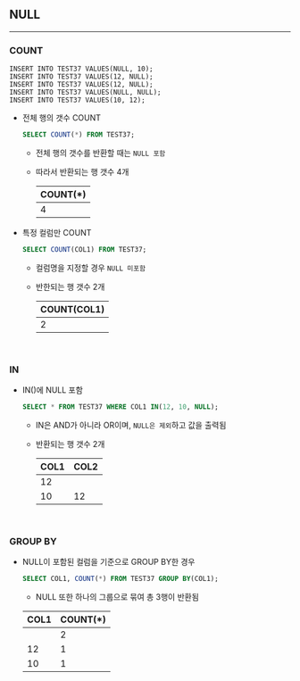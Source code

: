 ## NULL
---

### COUNT 

```MySQL
INSERT INTO TEST37 VALUES(NULL, 10);
INSERT INTO TEST37 VALUES(12, NULL);
INSERT INTO TEST37 VALUES(12, NULL);
INSERT INTO TEST37 VALUES(NULL, NULL);
INSERT INTO TEST37 VALUES(10, 12);
``` 

- 전체 행의 갯수 COUNT 

    ```SQL
    SELECT COUNT(*) FROM TEST37;
    ```

    - 전체 행의 갯수를 반환할 때는 `NULL 포함`
    - 따라서 반환되는 행 갯수 4개 
  
        |COUNT(*)|
        |--------|
        |4       |


- 특정 컬럼만 COUNT 
  
    ```SQL
    SELECT COUNT(COL1) FROM TEST37;
    ```

    - 컬럼명을 지정할 경우 `NULL 미포함` 
    - 반한되는 행 갯수 2개 

  
        |COUNT(COL1)|
        |-----------|
        |2          |

<br>

### IN

- IN()에 NULL 포함 
  
  ```SQL
  SELECT * FROM TEST37 WHERE COL1 IN(12, 10, NULL);
  ```

  - IN은 AND가 아니라 OR이며, `NULL은 제외`하고 값을 출력됨
  - 반환되는 행 갯수 2개
  
    |COL1|COL2|
    |----|----|
    |12  |    |
    |10  |12  |

<br>

### GROUP BY

- NULL이 포함된 컬럼을 기준으로 GROUP BY한 경우 

    ```SQL
    SELECT COL1, COUNT(*) FROM TEST37 GROUP BY(COL1);
    ```

    - NULL 또한 하나의 그룹으로 묶여 총 3행이 반환됨 

    |COL1|COUNT(*)|
    |----|--------|
    |    |2       |
    |12  |1       |
    |10  |1       |


